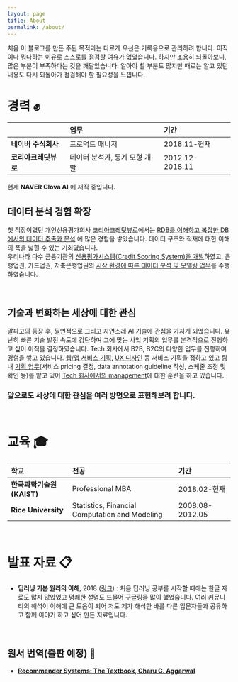 ```yaml
---
layout: page
title: About
permalink: /about/
---
```


<!-- <br>
# 안녕하세요, Chloe 입니다. &#9997; -->

처음 이 블로그를 만든 주된 목적과는 다르게 우선은 기록용으로 관리하려 합니다.
이직이다 뭐다하는 이유로 스스로를 점검할 여유가 없었습니다. 하지만 조용히 되돌아보니, 많은 부분이 부족하다는 것을 깨달았습니다. 알아야 할 부분도 많지만 때로는 알고 있던 내용도 다시 되돌아가 점검해야 할 필요성을 느낍니다.
<br>

# 경력 &#9994;

|       | 업무 | 기간 |
|:-----------------|:----------------------|:-----------------|
| **네이버 주식회사**  | 프로덕트 매니저                | 2018.11-현재 |
| **코리아크레딧뷰로** | 데이터 분석가, 통계 모형 개발 | 2012.12-2018.11 |

현재 **NAVER Clova AI** 에 재직 중입니다.
<br>

## 데이터 분석 경험 확장  
첫 직장이였던 개인신용평가회사 [코리아크레딧뷰로](https://ko.wikipedia.org/wiki/%EC%BD%94%EB%A6%AC%EC%95%84%ED%81%AC%EB%A0%88%EB%94%A7%EB%B7%B0%EB%A1%9C)에서는 <U>RDB를 이해하고 복잡한 DB에서의 데이터 추출과 분석</U> 에 많은 경험을 쌓았습니다. 데이터 구조와 적재에 대한 이해의 폭을 넓힐 수 있는 기회였습니다.  
우리나라 다수 금융기관의 <U>신용평가시스템(Credit Scoring System)을 개발</U>하였고,
은행업권, 카드업권, 저축은행업권의 <U>시장 환경에 따른 데이터 분석 및 모델링 업무</U>를 수행하였습니다.

<br>

## 기술과 변화하는 세상에 대한 관심
알파고의 등장 후, 필연적으로 그리고 자연스레 AI 기술에 관심을 가지게 되었습니다.
유난히 빠른 기술 발전 속도에 감탄하며 그에 맞는 사업 기획의 업무를 본격적으로 진행하고 싶어 이직을 결정하였습니다.
Tech 회사에서 B2B, B2C의 다양한 업무를 진행하며 경험을 쌓고 있습니다. <U>웹/앱 서비스 기획</U>, <U>UX 디자인</U> 등 서비스 기획을 접하고 있고 팀 내 <U>기획 업무</U>(서비스 pricing 결정, data annotation guideline 작성, 스케줄 조정 및 확인 등)를 맡고 있어 <U>Tech 회사에서의 management</U>에 대한 훈련을 하고 있습니다.

### 앞으로도 세상에 대한 관심을 여러 방면으로 표현해보려 합니다.

<br>

# 교육 &#127891;


| 학교        | 전공 | 기간 |
|:-----------------|:----------------------|:-----------------|
| **한국과학기술원(KAIST)**           | Professional MBA                                | 2018.02-현재 |
| **Rice University** | Statistics, Financial Computation and Modeling  | 2008.08-2012.05 |

<br>

# 발표 자료 &#x1F4CB;
 - **딥러닝 기본 원리의 이해**, 2018 ([링크](https://www.slideshare.net/HeeWonPark11))
 : 처음 딥러닝 공부를 시작할 때에는 한글 자료도 많지 않았었고 명쾌한 설명도 드물어 구글링을 많이 했었습니다. 여러 커뮤니티의 해석이 이해에 큰 도움이 되어 저도 제가 해석한 바를 다른 입문자들과 공유하고 함께 이야기 하고 싶어 만든 자료입니다.

<br>

## 원서 번역(출판 예정) &#x1F4D6;
  - [**Recommender Systems: The Textbook, Charu C. Aggarwal**](https://www.amazon.com/Recommender-Systems-Textbook-Charu-Aggarwal/dp/3319296574)
